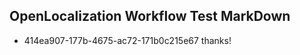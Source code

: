 ## OpenLocalization Workflow Test MarkDown
* 414ea907-177b-4675-ac72-171b0c215e67 thanks!

<!--HONumber=Aug16_HO1-->


